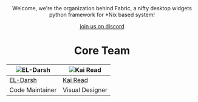 <div align=center>
Welcome, we're the organization behind Fabric, a nifty desktop widgets python framework for *Nix based system!

[join us on discord](https://discord.gg/3sDbYc9SZP)
# Core Team

| ![EL-Darsh](https://avatars.githubusercontent.com/its-darsh) | ![Kai Read](https://avatars.githubusercontent.com/kairead) |
| ---- | ---- |
| [EL-Darsh](https://github.com/its-darsh) | [Kai Read](https://github.com/kairead) |
| Code Maintainer | Visual Designer |
</div>
